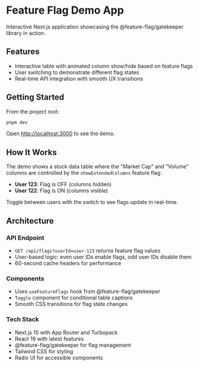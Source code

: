 # Feature Flag Demo App

Interactive Next.js application showcasing the @feature-flag/gatekeeper library in action.

## Features

- Interactive table with animated column show/hide based on feature flags
- User switching to demonstrate different flag states
- Real-time API integration with smooth UX transitions

## Getting Started

From the project root:

```bash
pnpm dev
```

Open [http://localhost:3000](http://localhost:3000) to see the demo.

## How It Works

The demo shows a stock data table where the "Market Cap" and "Volume" columns are controlled by the `showExtendedColumns` feature flag:

- **User 123**: Flag is OFF (columns hidden)
- **User 122**: Flag is ON (columns visible)

Toggle between users with the switch to see flags update in real-time.

## Architecture

### API Endpoint

- `GET /api/flags?userId=user-123` returns feature flag values
- User-based logic: even user IDs enable flags, odd user IDs disable them
- 60-second cache headers for performance

### Components

- Uses `useFeatureFlags` hook from @feature-flag/gatekeeper
- `Toggle` component for conditional table captions
- Smooth CSS transitions for flag state changes

### Tech Stack

- Next.js 15 with App Router and Turbopack
- React 19 with latest features
- @feature-flag/gatekeeper for flag management
- Tailwind CSS for styling
- Radix UI for accessible components
